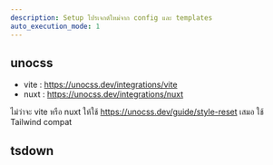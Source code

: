 ```yaml
---
description: Setup โปรเจกต์ใหม่จาก config และ templates
auto_execution_mode: 1
---
```


## unocss
- vite : https://unocss.dev/integrations/vite
- nuxt : https://unocss.dev/integrations/nuxt

ไม่ว่าจะ vite หรือ nuxt ให้ใช้ https://unocss.dev/guide/style-reset เสมอ ใช้ Tailwind compat

## tsdown